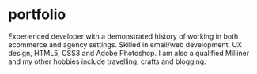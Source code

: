 # portfolio
Experienced developer with a demonstrated history of working in both ecommerce and agency settings. Skilled in email/web development, UX design, HTML5, CSS3 and Adobe Photoshop. I am also a qualified Milliner and my other hobbies include travelling, crafts and blogging.

